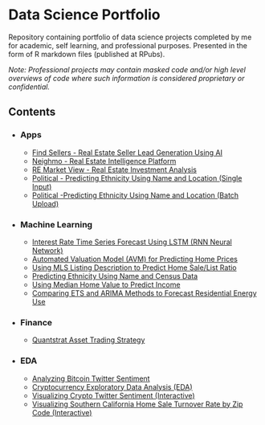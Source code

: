 # Data Science Portfolio
Repository containing portfolio of data science projects completed by me for academic, self learning, and professional purposes. Presented in the form of R markdown files (published at RPubs).

*Note: Professional projects may contain masked code and/or high level overviews of code where such information is considered proprietary or confidential.*

## Contents
* ### Apps
  * [Find Sellers - Real Estate Seller Lead Generation Using AI](https://findsellers.com)
  * [Neighmo - Real Estate Intelligence Platform](https://app.neighmo.com)
  * [RE Market View - Real Estate Investment Analysis](https://jcmlapps.shinyapps.io/zip_map_table_chart/)
  * [Political - Predicting Ethnicity Using Name and Location (Single Input)](https://jcmlapps.shinyapps.io/teaserEthPred/)
  * [Political -Predicting Ethnicity Using Name and Location (Batch Upload)]( https://jcmlapps.shinyapps.io/Elektos_Eth_Upload/)
* ### Machine Learning
  * [Interest Rate Time Series Forecast Using LSTM (RNN Neural Network)](http://rpubs.com/jwcb1025/int_rate_lstm)
  * [Automated Valuation Model (AVM) for Predicting Home Prices](http://rpubs.com/jwcb1025/AVM)
  * [Using MLS Listing Description to Predict Home Sale/List Ratio](http://rpubs.com/jwcb1025/listing_description_pred)
  * [Predicting Ethnicity Using Name and Census Data](http://rpubs.com/jwcb1025/est_ethnicity)
  * [Using Median Home Value to Predict Income](http://rpubs.com/jwcb1025/income_home_value)
  * [Comparing ETS and ARIMA Methods to Forecast Residential Energy Use](http://rpubs.com/jwcb1025/forecast_residential_energy)
* ### Finance
  * [Quantstrat Asset Trading Strategy](http://rpubs.com/jwcb1025/quantstrat_trading_strategy)
* ### EDA
  * [Analyzing Bitcoin Twitter Sentiment](http://rpubs.com/jwcb1025/BTC_twitter_sentiment)
  * [Cryptocurrency Exploratory Data Analysis (EDA)](http://rpubs.com/jwcb1025/crypto_eda)
  * [Visualizing Crypto Twitter Sentiment (Interactive)](https://jcmlapps.shinyapps.io/twitter_sentiment/)
  * [Visualizing Southern California Home Sale Turnover Rate by Zip Code (Interactive)](https://public.tableau.com/shared/8MBF46XKR?:display_count=yes&:origin=viz_share_link)
  

